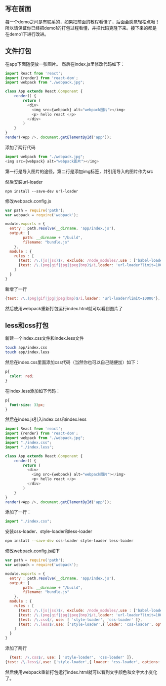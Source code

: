 ## 写在前面
每一个demo之间是有联系的，如果把前面的教程看懂了，后面会感觉轻松点哦！所以请保证你已经把demo1的打包过程看懂，并把代码克隆下来。接下来的都是在demo1下进行改进。
## 文件打包
在app下面随便放一张图片。
然后在index.js里修改代码如下：

```JavaScript
import React from 'react';
import {render} from 'react-dom';
import webpack from "./webpack.jpg";

class App extends React.Component {
    render() {
        return (
          <div>
            <img src={webpack} alt="webpack图片"></img>
            <p> hello react </p>
          </div>
        )
    }
}
render(<App />, document.getElementById('app'));

```
添加了两行代码

```JavaScript
import webpack from "./webpack.jpg";
<img src={webpack} alt="webpack图片"></img>
```
第一行是导入图片的途径，第二行是添加img标签，并引用导入的图片作为src

然后安装url-loader

```#Bash
npm install --save-dev url-loader
```
修改webpack.config.js

```JavaScript
var path = require('path');
var webpack = require('webpack');

module.exports = {
  entry : path.resolve(__dirname, 'app/index.js'),
  output: {
        path: __dirname + "/build",
        filename: "bundle.js"
    },
  module : {
    rules : [
      {test: /\.(js|jsx)$/, exclude: /node_modules/,use : ['babel-loader']},
      {test: /\.(png|gif|jpg|jpeg|bmp)$/i,loader: 'url-loader?limit=10000'}, // 限制大小10kb
    ]
  }
}

```
新增了一行

```JavaScript
{test: /\.(png|gif|jpg|jpeg|bmp)$/i,loader: 'url-loader?limit=10000'}, // 限制大小10kb
```
然后使用webpack重新打包运行index.html就可以看到图片了
## less和css打包
新建一个index.css文件和index.less文件

```Bash
touch app/index.css
touch app/index.less
```
然后在index.css里面添加css代码（当然你也可以自己随便加）如下：

```css
p{
  color: red;
}

```
在index.less添加如下代码：

```css
p{
  font-size: 33px;
}

```

然后在index.js引入index.css和index.less

```JavaScript
import React from 'react';
import {render} from 'react-dom';
import webpack from "./webpack.jpg";
import "./index.css";
import "./index.less";

class App extends React.Component {
    render() {
        return (
          <div>
            <img src={webpack} alt="webpack图片"></img>
            <p> hello react </p>
          </div>
        )
    }
}
render(<App />, document.getElementById('app'));

```
添加了一行：

```JavaScript
import "./index.css";
```
安装css-loader、style-loader和less-loader

```Bash
npm install --save-dev css-loader style-loader less-loader
```
修改webpack.config.js如下

```JavaScript
var path = require('path');
var webpack = require('webpack');

module.exports = {
  entry : path.resolve(__dirname, 'app/index.js'),
  output: {
        path: __dirname + "/build",
        filename: "bundle.js"
    },
  module : {
    rules : [
      {test: /\.(js|jsx)$/, exclude: /node_modules/,use : ['babel-loader']},
      {test: /\.(png|gif|jpg|jpeg|bmp)$/i,loader: 'url-loader?limit=10000'}, // 限制大小10kb
      {test: /\.css$/, use: [ 'style-loader', 'css-loader' ]},
      {test: /\.less$/,use: ['style-loader',{ loader: 'css-loader', options: { importLoaders: 1 } },'less-loader']}
    ]
  }
}


```
添加了两行

```JavaScript
  {test: /\.css$/, use: [ 'style-loader', 'css-loader' ]},
{test: /\.less$/,use: ['style-loader',{ loader: 'css-loader', options: { importLoaders: 1 } },'less-loader']}
```
然后使用webpack重新打包运行index.html就可以看到文字颜色和文字大小变化了。

